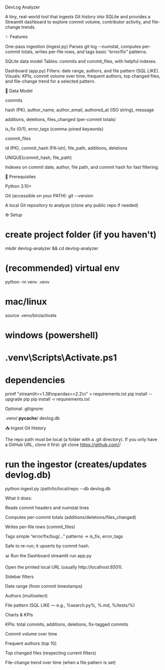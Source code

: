 DevLog Analyzer 

A tiny, real-world tool that ingests Git history into SQLite and provides a Streamlit dashboard to explore commit volume, contributor activity, and file-change trends. 

✨ Features

One-pass ingestion (ingest.py)
Parses git log --numstat, computes per-commit totals, writes per-file rows, and tags basic “error/fix” patterns.

SQLite data model
Tables: commits and commit_files, with helpful indexes.

Dashboard (app.py)
Filters: date range, authors, and file pattern (SQL LIKE).
Visuals: KPIs, commit volume over time, frequent authors, top changed files, and file-change trend for a selected pattern.

🧱 Data Model

commits

hash (PK), author_name, author_email, authored_at (ISO string), message

additions, deletions, files_changed (per-commit totals)

is_fix (0/1), error_tags (comma-joined keywords)

commit_files

id (PK), commit_hash (FK-ish), file_path, additions, deletions

UNIQUE(commit_hash, file_path)

Indexes on commit date, author, file path, and commit hash for fast filtering.

🚦 Prerequisites

Python 3.10+

Git (accessible on your PATH): git --version

A local Git repository to analyze (clone any public repo if needed)

⚙️ Setup
# create project folder (if you haven't)
mkdir devlog-analyzer && cd devlog-analyzer

# (recommended) virtual env
python -m venv .venv
# mac/linux
source .venv/bin/activate
# windows (powershell)
# .venv\Scripts\Activate.ps1

# dependencies
printf "streamlit>=1.38\npandas>=2.2\n" > requirements.txt
pip install --upgrade pip
pip install -r requirements.txt


Optional .gitignore:

.venv/
__pycache__/
devlog.db

📥 Ingest Git History

The repo path must be local (a folder with a .git directory).
If you only have a GitHub URL, clone it first:
git clone https://github.com/<owner>/<repo>

# run the ingestor (creates/updates devlog.db)
python ingest.py /path/to/local/repo --db devlog.db


What it does:

Reads commit headers and numstat lines

Computes per-commit totals (additions/deletions/files_changed)

Writes per-file rows (commit_files)

Tags simple “error/fix/bug/…” patterns → is_fix, error_tags

Safe to re-run; it upserts by commit hash.

📊 Run the Dashboard
streamlit run app.py


Open the printed local URL (usually http://localhost:8501).

Sidebar filters

Date range (from commit timestamps)

Authors (multiselect)

File pattern (SQL LIKE — e.g., %search.py%, %.md, %/tests/%)

Charts & KPIs

KPIs: total commits, additions, deletions, fix-tagged commits

Commit volume over time

Frequent authors (top 10)

Top changed files (respecting current filters)

File-change trend over time (when a file pattern is set)